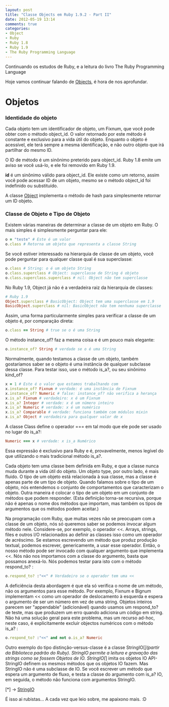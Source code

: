 ```yaml
---
layout: post
title: "Classe Objects em Ruby 1.9.2 - Part II"
date: 2012-05-19 13:14
comments: true
categories: 
- Object
- Ruby
- Ruby 1.8
- Ruby 1.9
- The Ruby Programming Language
---
```


<p>Continuando os estudos de Ruby, e a leitura do livro The Ruby Programming Language</p>

<p>Hoje vamos continuar falando de <a href="http://ruby-doc.org/core-1.9.3/Object.html">Objects</a>, é hora de nos aprofundar.</p>

<h1>Objetos</h1>

<h3>Identidade do objeto</h3>

Cada objeto tem um identificador de objeto, um Fixnum, que você pode obter com o método object_id. O valor retornado por este
método é constante e exclusivo para a vida útil do objeto. Enquanto o objeto é acessível, ele terá sempre a mesma identificação, e não
outro objeto que irá partilhar do mesmo ID.

O ID de método é um sinônimo preterido para object_id. Ruby 1.8 emite um aviso se você usá-lo, e ele foi removido em
Ruby 1.9.

__id__ é um sinônimo válido para object_id. Ele existe como um retorno, assim você pode acessar ID de um objeto, mesmo se o método 
object_id foi indefinido ou substituído.

A classe <a href="http://ruby-doc.org/core-1.9.3/Object.html">Object</a> implementa o método de hash para simplesmente retornar um
ID objeto.
<!--more-->

<h3>Classe de Objeto e Tipo de Objeto</h3>

Existem várias maneiras de determinar a classe de um objeto em Ruby. O mais simples é simplesmente perguntar para ele:

``` ruby Class
o = "teste" # Este é um valor
o.class # Retorna um objeto que representa a classe String
```

Se você estiver interessado na hierarquia de classe de um objeto, você pode perguntar para qualquer classe qual é sua superclasse:

``` ruby Class - Ruby 1.8
o.class # String: o é um objeto String
o.class.superclass # Object: superclasse de String é objeto
o.class.superclass.superclass # nil: Object não tem superclasse
```

No Ruby 1.9, Object já não é a verdadeira raiz da hierarquia de classes:

``` ruby Class - Ruby 1.9
# Ruby 1.9
Object.superclass # BasicObject: Object tem uma superclasse em 1.9
BasicObject.superclass # nil: BasicObject não tem nenhuma superclasse
```

Assim, uma forma particularmente simples para verificar a classe de um objeto é, por comparação direta:

``` ruby Class
o.class == String # true se o é uma String
```

O método instance_of? faz a mesma coisa e é um pouco mais elegante:

``` ruby Class
o.instance_of? String # verdade se o é uma String
```

Normalmente, quando testamos a classe de um objeto, também gostaríamos saber se o objeto é uma instância de qualquer subclasse 
dessa classe. Para testar isso, use o método is_a?, ou seu sinônimo kind_of?

```ruby Class
x = 1 # Este é o valor que estamos trabalhando com
x.instance_of? Fixnum # verdade: é uma instância de Fixnum
x.instance_of? Numeric # false: instance_of? não verifica a herança
x.is_a? Fixnum # verdadeiro: x é um Fixnum
x.is_a? Integer # verdade: x é um número inteiro
x.is_a? Numeric # verdade: x é um numérico
x.is_a? Comparable # verdade: funciona também com módulos mixin
x.is_a? Object # verdadeira para qualquer valor de x
```

A classe Class define o operador === em tal modo que ele pode ser usado no lugar do is_a?:

``` ruby Class method ===
Numeric === x # verdade: x is_a Numérico
```

Essa expressão é exclusivo para Ruby e é, provavelmente, menos legível do que utilizando o mais tradicional método is_a?.

Cada objeto tem uma classe bem definida em Ruby, e que a classe nunca muda durante a vida útil do objeto. Um objeto
type, por outro lado, é mais fluido. O tipo de um objeto está relacionada à sua classe, mas a classe é apenas parte de um
tipo de objeto. Quando falamos sobre o tipo de um objeto, nós entendemos o conjunto de comportamentos que caracterizam o objeto. 
Outra maneira é colocar o tipo de um objeto em um conjunto de métodos que podem responder.
(Esta definição torna-se recursiva, porque não é apenas o nome dos métodos que importam, mas também os tipos de argumentos que os
métodos podem aceitar.)

Na programação com Ruby, que muitas vezes não se preocupam com a classe de um objeto, nós só queremos saber se podemos invocar 
algum método nele.  Considere-se, por exemplo, o operador <<. Arrays, strings, files e outros I/O relacionados ao definir as classes
isso como um operador de acréscimo. Se estamos escrevendo um método que produz produção textual, podemos escrever, genericamente, 
a usar esse operador. Então, o nosso método pode ser invocado com qualquer argumento que implementa <<. Nós não nos importamos com a
classe do argumento, basta que possamos anexá-lo. Nós podemos testar para isto com o método respond_to? :

```ruby Class respond_to?
o.respond_to? :"<<" # Verdadeiro se o operador tem uma <<
```

A deficiência desta abordagem é que ela só verifica o nome de um método, não os argumentos para esse método. Por exemplo, 
Fixnum e Bignum implementam << como um operador de deslocamento à esquerda e espera o argumento de ser um número em vez de uma string. 
Objetos inteiros parecem ser "appendable" (adicionável) quando usamos um respond_to? de teste, mas que produzem um erro quando 
adiciona um código em string. Não há uma solução geral para este problema, mas um recurso ad-hoc, neste caso, 
é explicitamente excluir objectos numéricos com o método is_a? :

``` ruby Class
o.respond_to? :"<<" and not o.is_a? Numeric
```

Outro exemplo do tipo distinção-versus-classe é a classe StringIO[*](partir da Biblioteca padrão do Ruby). StringIO permite a 
leitura e gravação das strings como se fossem Objetos de IO. StringIO[*] imita os objetos IO API-StringIO definem os mesmos métodos
que os objetos IO fazem. Mas StringIO não é uma subclasse de IO. Se você escrever um método que espera um argumento de fluxo, 
e testa a classe do argumento com is_a? IO, em seguida, o método não funciona com argumentos StringIO.

[*] -> <a href="http://www.ruby-doc.org/stdlib-1.9.3/libdoc/stringio/rdoc/StringIO.html">StringIO</a>

É isso ai rubistas... A cada vez que leio sobre, me apaixono mais. :D